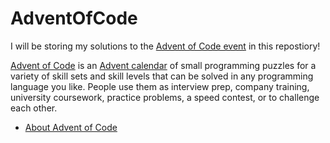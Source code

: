 # AdventOfCode
I will be storing my solutions to the [Advent of Code event](https://adventofcode.com) in this repostiory! 

[Advent of Code](https://adventofcode.com/) is an [Advent calendar](https://en.wikipedia.org/wiki/Advent_calendar) of small programming puzzles for a variety of skill sets and skill levels that can be solved in any programming language you like. People use them as interview prep, company training, university coursework, practice problems, a speed contest, or to challenge each other.

- [About Advent of Code](https://adventofcode.com/2022/about)
